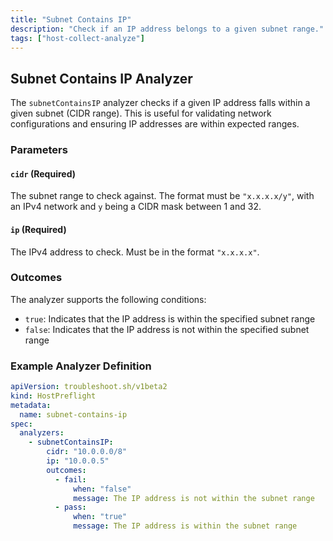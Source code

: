 ```yaml
---
title: "Subnet Contains IP"
description: "Check if an IP address belongs to a given subnet range."
tags: ["host-collect-analyze"]
---
```



## Subnet Contains IP Analyzer

The `subnetContainsIP` analyzer checks if a given IP address falls within a given subnet (CIDR range). This is useful for validating network configurations and ensuring IP addresses are within expected ranges.

### Parameters

#### `cidr` (Required)
The subnet range to check against. The format must be `"x.x.x.x/y"`, with an IPv4 network and `y` being a CIDR mask between 1 and 32.

#### `ip` (Required)
The IPv4 address to check. Must be in the format `"x.x.x.x"`.

### Outcomes

The analyzer supports the following conditions:

- `true`: Indicates that the IP address is within the specified subnet range
- `false`: Indicates that the IP address is not within the specified subnet range

### Example Analyzer Definition

```yaml
apiVersion: troubleshoot.sh/v1beta2
kind: HostPreflight
metadata:
  name: subnet-contains-ip
spec:
  analyzers:
    - subnetContainsIP:
        cidr: "10.0.0.0/8"
        ip: "10.0.0.5"
        outcomes:
          - fail:
              when: "false"
              message: The IP address is not within the subnet range
          - pass:
              when: "true"
              message: The IP address is within the subnet range
```
